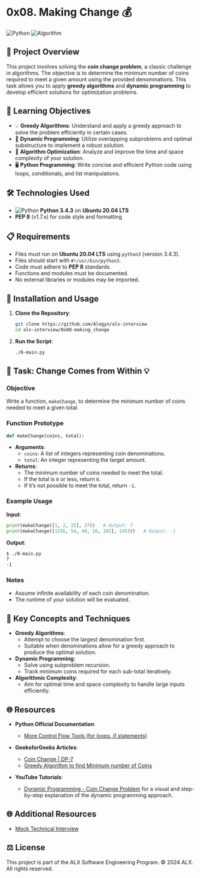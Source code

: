 # 0x08. Making Change 💰

![Python](https://img.shields.io/badge/Python-3.4.3-blue?style=flat-square&logo=python) ![Algorithm](https://img.shields.io/badge/Algorithm-Dynamic_Programming-lightgrey?style=flat-square&logo=python)

## 📖 Project Overview
This project involves solving the **coin change problem**, a classic challenge in algorithms. The objective is to determine the minimum number of coins required to meet a given amount using the provided denominations. This task allows you to apply **greedy algorithms** and **dynamic programming** to develop efficient solutions for optimization problems.

## 🎯 Learning Objectives
- 💡 **Greedy Algorithms**: Understand and apply a greedy approach to solve the problem efficiently in certain cases.
- 🧩 **Dynamic Programming**: Utilize overlapping subproblems and optimal substructure to implement a robust solution.
- 🚀 **Algorithm Optimization**: Analyze and improve the time and space complexity of your solution.
- 🖥️ **Python Programming**: Write concise and efficient Python code using loops, conditionals, and list manipulations.

## 🛠️ Technologies Used
- ![Python](https://img.shields.io/badge/Python-3.4.3-blue?style=flat-square&logo=python) **Python 3.4.3** on **Ubuntu 20.04 LTS**
- **PEP 8** (v1.7.x) for code style and formatting

## 📋 Requirements
- Files must run on **Ubuntu 20.04 LTS** using `python3` (version 3.4.3).
- Files should start with `#!/usr/bin/python3`.
- Code must adhere to **PEP 8** standards.
- Functions and modules must be documented.
- No external libraries or modules may be imported.

## 🚀 Installation and Usage

1. **Clone the Repository**:
    ```bash
    git clone https://github.com/Alogyn/alx-interview
    cd alx-interview/0x08-making_change
    ```

2. **Run the Script**:
    ```bash
    ./0-main.py
    ```

## 📝 Task: Change Comes from Within 💡

### Objective
Write a function, `makeChange`, to determine the minimum number of coins needed to meet a given total.

### Function Prototype
```python
def makeChange(coins, total):
```
- **Arguments**:
  - `coins`: A list of integers representing coin denominations.
  - `total`: An integer representing the target amount.
- **Returns**:
  - The minimum number of coins needed to meet the total.
  - If the total is `0` or less, return `0`.
  - If it’s not possible to meet the total, return `-1`.

### Example Usage
**Input**:
```python
print(makeChange([1, 2, 25], 37))   # Output: 7
print(makeChange([1256, 54, 48, 16, 102], 1453))   # Output: -1
```

**Output**:
```bash
$ ./0-main.py
7
-1
```

### Notes
- Assume infinite availability of each coin denomination.
- The runtime of your solution will be evaluated.

## 🧠 Key Concepts and Techniques
- **Greedy Algorithms**:
  - Attempt to choose the largest denomination first.
  - Suitable when denominations allow for a greedy approach to produce the optimal solution.
- **Dynamic Programming**:
  - Solve using subproblem recursion.
  - Track minimum coins required for each sub-total iteratively.
- **Algorithmic Complexity**:
  - Aim for optimal time and space complexity to handle large inputs efficiently.

## 🌐 Resources
- **Python Official Documentation**:
  - [More Control Flow Tools (for loops, if statements)](https://docs.python.org/3/tutorial/controlflow.html)

- **GeeksforGeeks Articles**:
  - [Coin Change | DP-7](https://www.geeksforgeeks.org/coin-change-dp-7/)
  - [Greedy Algorithm to find Minimum number of Coins](https://www.geeksforgeeks.org/greedy-algorithm-to-find-minimum-number-of-coins/)

- **YouTube Tutorials**:
  - [Dynamic Programming - Coin Change Problem](https://www.youtube.com/watch?v=jgiZlGzXMBw) for a visual and step-by-step explanation of the dynamic programming approach.

## 🌐 Additional Resources
- [Mock Technical Interview](https://www.youtube.com/watch?v=9BSSIsJ-fWg)

## ⚖️ License
This project is part of the ALX Software Engineering Program.
© 2024 ALX. All rights reserved.
